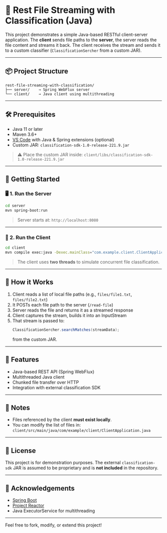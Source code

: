 
# 📁 Rest File Streaming with Classification (Java)

This project demonstrates a simple Java-based RESTful client-server application. The **client** sends file paths to the **server**, the server reads the file content and streams it back. The client receives the stream and sends it to a custom classifier (`ClassificationSercher` from a custom JAR).

---

## 📦 Project Structure

```
rest-file-streaming-with-classification/
├── server/    → Spring WebFlux server
└── client/    → Java client using multithreading
```

---

## 🛠️ Prerequisites

- Java 11 or later
- Maven 3.6+
- [VS Code](https://code.visualstudio.com/) with Java & Spring extensions (optional)
- Custom JAR: `classification-sdk-1.0-release-221.9.jar`

> ⚠️ Place the custom JAR inside:
> `client/libs/classification-sdk-1.0-release-221.9.jar`

---

## 🚀 Getting Started

### 🖥️ 1. Run the Server

```bash
cd server
mvn spring-boot:run
```

> Server starts at: `http://localhost:8080`

---

### 📡 2. Run the Client

```bash
cd client
mvn compile exec:java -Dexec.mainClass="com.example.client.ClientApplication"
```

> The client uses **two threads** to simulate concurrent file classification.

---

## 📂 How it Works

1. Client reads a list of local file paths (e.g., `files/file1.txt`, `files/file2.txt`)
2. It POSTs each file path to the server (`/read-file`)
3. Server reads the file and returns it as a streamed response
4. Client captures the stream, builds it into an InputStream
5. That stream is passed to:
   ```java
   ClassificationSercher.searchMatches(streamData);
   ```
   from the custom JAR.

---

## 🧠 Features

- Java-based REST API (Spring WebFlux)
- Multithreaded Java client
- Chunked file transfer over HTTP
- Integration with external classification SDK

---

## 📌 Notes

- Files referenced by the client **must exist locally**.
- You can modify the list of files in:
  `client/src/main/java/com/example/client/ClientApplication.java`

---

## 📄 License

This project is for demonstration purposes. The external `classification-sdk` JAR is assumed to be proprietary and is **not included** in the repository.

---

## 🙌 Acknowledgements

- [Spring Boot](https://spring.io/projects/spring-boot)
- [Project Reactor](https://projectreactor.io/)
- Java ExecutorService for multithreading

---

Feel free to fork, modify, or extend this project!

